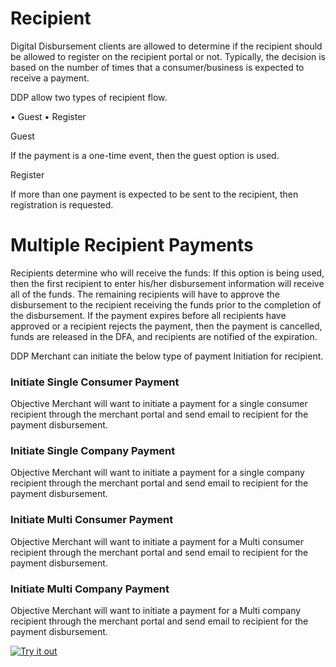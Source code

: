 
# Recipient 

Digital Disbursement clients are allowed to determine if the recipient should be allowed to register on the recipient portal or not.  Typically, the decision is based on the number of times that a consumer/business is expected to receive a payment. 

DDP allow two types of recipient flow.

•	Guest 
•	Register

Guest

If the payment is a one-time event, then the guest option is used.  

Register

If more than one payment is expected to be sent to the recipient, then registration is requested.

# Multiple Recipient Payments

Recipients determine who will receive the funds:   If this option is being used, then the first recipient to enter his/her disbursement information will receive all of the funds.  The remaining recipients will have to approve the disbursement to the recipient receiving the funds prior to the completion of the disbursement.  If the payment expires before all recipients have approved or a recipient rejects the payment, then the payment is cancelled, funds are released in the DFA, and recipients are notified of the expiration. 

DDP Merchant can initiate the below type of payment Initiation for recipient.

### Initiate Single Consumer Payment

Objective Merchant will want to initiate a payment for a single consumer recipient through the merchant portal and send email to recipient for the payment disbursement.

### Initiate Single Company Payment

Objective Merchant will want to initiate a payment for a single company recipient through the merchant portal and send email to recipient for the payment disbursement.

### Initiate Multi Consumer Payment

Objective Merchant will want to initiate a payment for a Multi consumer recipient through the merchant portal and send email to recipient for the payment disbursement.

### Initiate Multi Company Payment

Objective Merchant will want to initiate a payment for a Multi company recipient through the merchant portal and send email to recipient for the payment disbursement.

[![Try it out](../../../../assets/images/button.png)](../api/?type=post&path=/ddp/v1/payments)

